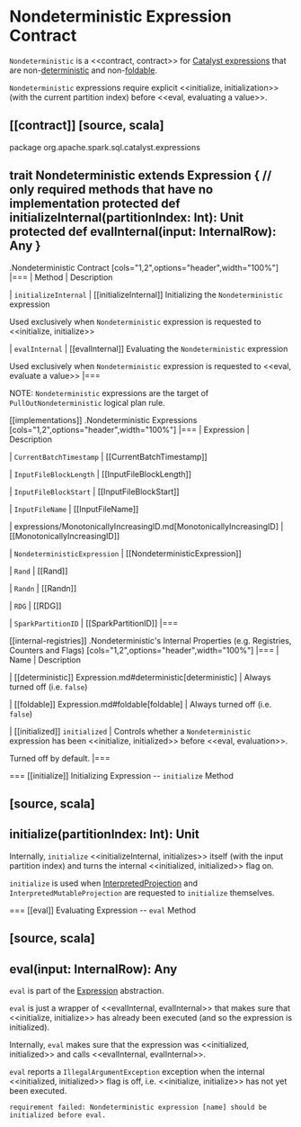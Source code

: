 # Nondeterministic Expression Contract

`Nondeterministic` is a <<contract, contract>> for [Catalyst expressions](Expression.md) that are non-[deterministic](#deterministic) and non-[foldable](#foldable).

`Nondeterministic` expressions require explicit <<initialize, initialization>> (with the current partition index) before <<eval, evaluating a value>>.

[[contract]]
[source, scala]
----
package org.apache.spark.sql.catalyst.expressions

trait Nondeterministic extends Expression {
  // only required methods that have no implementation
  protected def initializeInternal(partitionIndex: Int): Unit
  protected def evalInternal(input: InternalRow): Any
}
----

.Nondeterministic Contract
[cols="1,2",options="header",width="100%"]
|===
| Method
| Description

| `initializeInternal`
| [[initializeInternal]] Initializing the `Nondeterministic` expression

Used exclusively when `Nondeterministic` expression is requested to <<initialize, initialize>>

| `evalInternal`
| [[evalInternal]] Evaluating the `Nondeterministic` expression

Used exclusively when `Nondeterministic` expression is requested to <<eval, evaluate a value>>
|===

NOTE: `Nondeterministic` expressions are the target of `PullOutNondeterministic` logical plan rule.

[[implementations]]
.Nondeterministic Expressions
[cols="1,2",options="header",width="100%"]
|===
| Expression
| Description

| `CurrentBatchTimestamp`
| [[CurrentBatchTimestamp]]

| `InputFileBlockLength`
| [[InputFileBlockLength]]

| `InputFileBlockStart`
| [[InputFileBlockStart]]

| `InputFileName`
| [[InputFileName]]

| expressions/MonotonicallyIncreasingID.md[MonotonicallyIncreasingID]
| [[MonotonicallyIncreasingID]]

| `NondeterministicExpression`
| [[NondeterministicExpression]]

| `Rand`
| [[Rand]]

| `Randn`
| [[Randn]]

| `RDG`
| [[RDG]]

| `SparkPartitionID`
| [[SparkPartitionID]]
|===

[[internal-registries]]
.Nondeterministic's Internal Properties (e.g. Registries, Counters and Flags)
[cols="1,2",options="header",width="100%"]
|===
| Name
| Description

| [[deterministic]] Expression.md#deterministic[deterministic]
| Always turned off (i.e. `false`)

| [[foldable]] Expression.md#foldable[foldable]
| Always turned off (i.e. `false`)

| [[initialized]] `initialized`
| Controls whether a `Nondeterministic` expression has been <<initialize, initialized>> before <<eval, evaluation>>.

Turned off by default.
|===

=== [[initialize]] Initializing Expression -- `initialize` Method

[source, scala]
----
initialize(partitionIndex: Int): Unit
----

Internally, `initialize` <<initializeInternal, initializes>> itself (with the input partition index) and turns the internal <<initialized, initialized>> flag on.

`initialize` is used when [InterpretedProjection](InterpretedProjection.md#initialize) and `InterpretedMutableProjection` are requested to `initialize` themselves.

=== [[eval]] Evaluating Expression -- `eval` Method

[source, scala]
----
eval(input: InternalRow): Any
----

`eval` is part of the [Expression](Expression.md#eval) abstraction.

`eval` is just a wrapper of <<evalInternal, evalInternal>> that makes sure that <<initialize, initialize>> has already been executed (and so the expression is initialized).

Internally, `eval` makes sure that the expression was <<initialized, initialized>> and calls <<evalInternal, evalInternal>>.

`eval` reports a `IllegalArgumentException` exception when the internal <<initialized, initialized>> flag is off, i.e. <<initialize, initialize>> has not yet been executed.

```text
requirement failed: Nondeterministic expression [name] should be initialized before eval.
```
